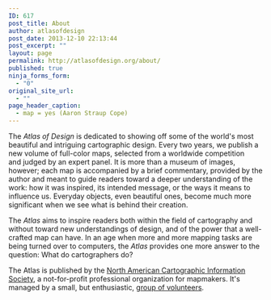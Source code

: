 ```yaml
---
ID: 617
post_title: About
author: atlasofdesign
post_date: 2013-12-10 22:13:44
post_excerpt: ""
layout: page
permalink: http://atlasofdesign.org/about/
published: true
ninja_forms_form:
  - "0"
original_site_url:
  - ""
page_header_caption:
  - map = yes (Aaron Straup Cope)
---
```

The <em>Atlas of Design</em> is dedicated to showing off some of the world's most beautiful and intriguing cartographic design. Every two years, we publish a new volume of full-color maps, selected from a worldwide competition and judged by an expert panel. It is more than a museum of images, however; each map is accompanied by a brief commentary, provided by the author and meant to guide readers toward a deeper understanding of the work: how it was inspired, its intended message, or the ways it means to influence us. Everyday objects, even beautiful ones, become much more significant when we see what is behind their creation.

The <em>Atlas</em> aims to inspire readers both within the field of cartography and without toward new understandings of design, and of the power that a well-crafted map can have. In an age when more and more mapping tasks are being turned over to computers, the <em>Atlas</em> provides one more answer to the question: What do cartographers do?

The Atlas is published by the <a href="http://nacis.org">North American Cartographic Information Society</a>, a not-for-profit professional organization for mapmakers. It's managed by a small, but enthusiastic, <a title="Staff" href="http://atlasofdesign.org/staff/">group of volunteers</a>.